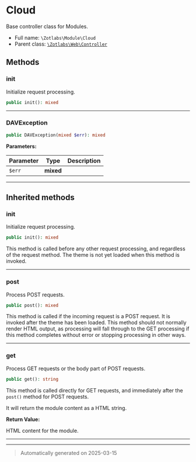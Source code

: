 
# Cloud

Base controller class for Modules.



* Full name: `\Zotlabs\Module\Cloud`
* Parent class: [`\Zotlabs\Web\Controller`](../Web/Controller.md)




## Methods


### init

Initialize request processing.

```php
public init(): mixed
```












***

### DAVException



```php
public DAVException(mixed $err): mixed
```








**Parameters:**

| Parameter | Type | Description |
|-----------|------|-------------|
| `$err` | **mixed** |  |





***


## Inherited methods


### init

Initialize request processing.

```php
public init(): mixed
```

This method is called before any other request processing, and
regardless of the request method. The theme is not yet loaded when
this method is invoked.










***

### post

Process POST requests.

```php
public post(): mixed
```

This method is called if the incoming request is a POST request. It is
invoked after the theme has been loaded. This method should not normally
render HTML output, as processing will fall through to the GET processing
if this method completes without error or stopping processing in other
ways.










***

### get

Process GET requests or the body part of POST requests.

```php
public get(): string
```

This method is called directly for GET requests, and immediately after the
`post()` method for POST requests.

It will return the module content as a HTML string.







**Return Value:**

HTML content for the module.




***


***
> Automatically generated on 2025-03-15
